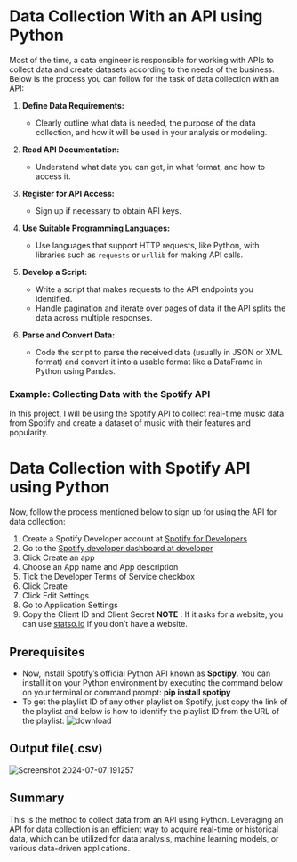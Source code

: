 # Data Collection With an API using Python

Most of the time, a data engineer is responsible for working with APIs to collect data and create datasets according to the needs of the business. Below is the process you can follow for the task of data collection with an API:

1. **Define Data Requirements:**
   - Clearly outline what data is needed, the purpose of the data collection, and how it will be used in your analysis or modeling.

2. **Read API Documentation:**
   - Understand what data you can get, in what format, and how to access it.

3. **Register for API Access:**
   - Sign up if necessary to obtain API keys.

4. **Use Suitable Programming Languages:**
   - Use languages that support HTTP requests, like Python, with libraries such as `requests` or `urllib` for making API calls.

5. **Develop a Script:**
   - Write a script that makes requests to the API endpoints you identified.
   - Handle pagination and iterate over pages of data if the API splits the data across multiple responses.

6. **Parse and Convert Data:**
   - Code the script to parse the received data (usually in JSON or XML format) and convert it into a usable format like a DataFrame in Python using Pandas.

### Example: Collecting Data with the Spotify API

In this project, I will be using the Spotify API to collect real-time music data from Spotify and create a dataset of music with their features and popularity.

# Data Collection with Spotify API using Python
Now, follow the process mentioned below to sign up for using the API for data collection:
1. Create a Spotify Developer account at [Spotify for Developers](https://developer.spotify.com/)
2. Go to the [Spotify developer dashboard at developer](spotify.com/dashboard/applications)
3. Click Create an app
4. Choose an App name and App description
5. Tick the Developer Terms of Service checkbox
6. Click Create
7. Click Edit Settings
8. Go to Application Settings
9. Copy the Client ID and Client Secret 
**NOTE** :  If it asks for a website, you can use [statso.io](statso.io) if you don’t have a website.

## Prerequisites
* Now, install Spotify’s official Python API known as **Spotipy**. You can install it on your Python environment by executing the command below on your terminal or command prompt:
 **pip install spotipy**
* To get the playlist ID of any other playlist on Spotify, just copy the link of the playlist and below is how to identify the playlist ID from the URL of the playlist:
![download](https://github.com/sathvik995/Data-Collection-With-an-API-using-Python/assets/88426655/27c73ed5-7766-41bd-8fef-ab6ab4a358c9)

## Output file(.csv)
![Screenshot 2024-07-07 191257](https://github.com/sathvik995/Data-Collection-With-an-API-using-Python/assets/88426655/44653dac-63db-4244-832d-509ef3782340)

## Summary
This is the method to collect data from an API using Python. Leveraging an API for data collection is an efficient way to acquire real-time or historical data, which can be utilized for data analysis, machine learning models, or various data-driven applications.

























